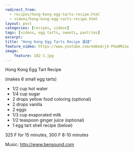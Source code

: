 ---redirect_from:   - recipes/hong-kong-egg-tarts-recipe.html  - videos/hong-kong-egg-tarts-recipe.html
layout: post
categories: [recipes, videos]
tags: [videos, egg tarts, sweets, pastries]
excerpt: 
title: "Hong Kong Egg Tarts Recipe 蛋撻"
feature_video: https://www.youtube.com/embed/j4-PUw0MJzw
image:
    feature: 182-1.jpg
---

Hong Kong Egg Tart Recipe

(makes 6 small egg tarts)

- 1/2 cup hot water
- 1/4 cup sugar
- 2 drops yellow food coloring (optional)
- 2 drops vanilla
- 2 eggs
- 1/3 cup evaporated milk
- 1/2 teaspoon ginger juice (optional)
- 1 egg tart shell recipe (below)


325 F for 15 minutes, 300 F 8-10 minutes

Music: http://www.bensound.com